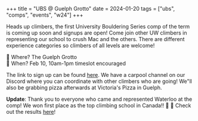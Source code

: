 +++
title = "UBS @ Guelph Grotto"
date = 2024-01-20
tags = ["ubs", "comps", "events", "w24"]
+++

Heads up climbers, the first University Bouldering Series comp of the term is coming up soon and signups are open! Come join other UW climbers in representing our school to crush Mac and the others. There are different experience categories so climbers of all levels are welcome!

📍 Where? The Guelph Grotto  
📆 When? Feb 10, 10am-1pm timeslot encouraged

The link to sign up can be found [here](https://app.rockgympro.com/b/widget/?a=list&&widget_guid=b36b026dc30f423abe69eae442375349&random=65a84c336eea4&iframeid=&mode=p). We have a carpool channel on our Discord where you can coordinate with other climbers who are going! We"ll also be grabbing pizza afterwards at Victoria's Pizza in Guelph.

**Update**: Thank you to everyone who came and represented Waterloo at the comp! We won first place as the top climbing school in Canada!! 🥳 💪 Check out the results [here](https://www.universityboulderingseries.ca/guelph-grotto-winter24)!
